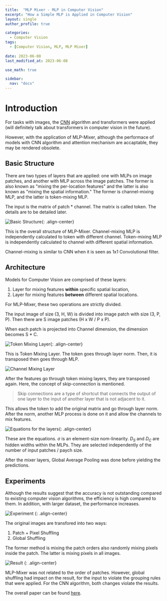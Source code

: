 ```yaml
---
title:  "MLP Mixer - MLP in Computer Vision"
excerpt: "How a Simple MLP is Applied in Computer Vision"
layout: single
author_profile: true

categories:
  - Computer Vision
tags:
  - [Computer Vision, MLP, MLP Mixer]
 
date: 2023-06-08
last_modified_at: 2023-06-08

use_math: true

sidebar:
  nav: "docs"
---
```


<h1>Introduction</h1>

For tasks with images, the [CNN](https://jaehwan-c.github.io/computer%20vision/cnn/CNN/) algorithm and transformers were applied (will definitely talk about transformers in computer vision in the future).

However, with the application of MLP-Mixer, although the performace of models with CNN algorithm and attention mechanism are accaptable, they may be rendered obsolete.

<h2>Basic Structure</h2>

There are two types of layers that are applied: one with MLPs on image patches, and another with MLP across the image patches. The former is also known as "mixing the per-location features" and the latter is also known as "mixing the spatial information." The former is channel-mixing MLP, and the latter is token-mixing MLP.

The input is the matrix of patch * channel. The matrix is called token. The details are to be detailed later.

![Basic Structure](https://img1.daumcdn.net/thumb/R1280x0/?scode=mtistory2&fname=https%3A%2F%2Fblog.kakaocdn.net%2Fdn%2FckmOHV%2FbtrHaXIJFu1%2FuiuCbLSQc9vJSplIkjbuGk%2Fimg.png "Basic Structure"){: .align-center}

This is the overall structure of MLP-Mixer. Channel-mixing MLP is independently calculated to token with different channel. Token-mixing MLP is independently calculated to channel with different spatial information.

Channel-mixing is similar to CNN when it is seen as 1x1 Convolutional filter.

<h2>Architecture</h2>

Models for Computer Vision are comprised of these layers:

1. Layer for mixing features <b>within</b> specific spatial location,
2. Layer for mixing features <b>between</b> different spatial locations.

For MLP-Mixer, these two operations are strictly divided.

The input image of size (3, H, W) is divided into image patch with size (3, P, P). Then there are S image patches (H x W / P x P). 

When each patch is projected into Channel dimension, the dimension becomes S * C.

![Token Mixing Layer](https://img1.daumcdn.net/thumb/R1280x0/?scode=mtistory2&fname=https%3A%2F%2Fblog.kakaocdn.net%2Fdn%2FbU0SbE%2FbtrHeVJbfKO%2F1Ew9iF1Gr7QlgI3Xzd3qBK%2Fimg.png "Token Mixing Layer"){: .align-center}

This is Token Mixing Layer. The token goes through layer norm. Then, it is transposed then goes through MLP.

![Channel Mixing Layer](https://img1.daumcdn.net/thumb/R1280x0/?scode=mtistory2&fname=https%3A%2F%2Fblog.kakaocdn.net%2Fdn%2F1THyP%2FbtrHdJCIpU5%2FjWkL1LJeNdDMMr2i5gSqV1%2Fimg.png "Channel Mixing Layer")

After the features go through token mixing layers, they are transposed again. Here, the concept of skip-connection is mentioned.

> Skip connections are a type of shortcut that connects the output of one layer to the input of another layer that is not adjacent to it.

This allows the token to add the original matrix and go through layer norm. After the norm, another MLP process is done on it and allow the channels to mix features.

![Equations for the layers](https://img1.daumcdn.net/thumb/R1280x0/?scode=mtistory2&fname=https%3A%2F%2Fblog.kakaocdn.net%2Fdn%2Fq45Kv%2FbtrHbVcRe61%2F9vKdaka3f8W4tUWgiJv7sK%2Fimg.png "Equation for the layers"){: .align-center}

These are the equations. $\sigma$ is an element-size nom-linearity. $D_S$ and $D_C$ are hidden widths within the MLPs. They are selected independently of the number of input patches / paych size.

After the mixer layers, Global Average Pooling was done before yielding the predictions.

<h2>Experiments</h2>

Although the results suggest that the accuracy is not outstanding compared to existing computer vision algorithms, the efficiency is high compared to them. In addition, with larger dataset, the performance increases.

![Experiment](https://img1.daumcdn.net/thumb/R1280x0/?scode=mtistory2&fname=https%3A%2F%2Fblog.kakaocdn.net%2Fdn%2FbcEnUJ%2FbtrHd1C8wsl%2FEAaBvutew7iUspNnbMj1Fk%2Fimg.png "Experiment") {: .align-center}

The original images are transfored into two ways:

1. Patch + Pixel Shuffling
2. Global Shuffling

The former method is mixing the patch orders also randomly mixing pixels inside the patch. The latter is mixing pixels in all images.

![Result](https://img1.daumcdn.net/thumb/R1280x0/?scode=mtistory2&fname=https%3A%2F%2Fblog.kakaocdn.net%2Fdn%2FbcEnUJ%2FbtrHd1C8wsl%2FEAaBvutew7iUspNnbMj1Fk%2Fimg.png "Result") {: .align-center}

MLP-Mixer was not related to the order of patches. However, global shuffling had impact on the result, for the input to violate the grouping rules that were applied. For the CNN algorithm, both changes violate the results.

The overall paper can be found [here](https://arxiv.org/pdf/2105.01601.pdf).
